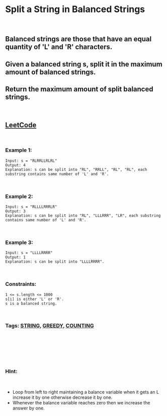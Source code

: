 # Split a String in Balanced Strings

<br>

## Balanced strings are those that have an equal quantity of 'L' and 'R' characters.

## Given a balanced string s, split it in the maximum amount of balanced strings.

## Return the maximum amount of split balanced strings.

<br>

## [LeetCode](https://leetcode.com/problems/split-a-string-in-balanced-strings/)

<br>

### Example 1:
```
Input: s = "RLRRLLRLRL"
Output: 4
Explanation: s can be split into "RL", "RRLL", "RL", "RL", each substring contains same number of 'L' and 'R'.
```
<br>

### Example 2:
```
Input: s = "RLLLLRRRLR"
Output: 3
Explanation: s can be split into "RL", "LLLRRR", "LR", each substring contains same number of 'L' and 'R'.
```
<br>

### Example 3:
```
Input: s = "LLLLRRRR"
Output: 1
Explanation: s can be split into "LLLLRRRR".
``` 
<br>

### Constraints:
```
1 <= s.length <= 1000
s[i] is either 'L' or 'R'.
s is a balanced string.
```

<br>

### Tags: [STRING](https://leetcode.com/tag/string/), [GREEDY](https://leetcode.com/tag/greedy/), [COUNTING](https://leetcode.com/tag/counting/)

<br>
<br>
<br>
<br>
<br>

### HInt:

<br>

- Loop from left to right maintaining a balance variable when it gets an L increase it by one otherwise decrease it by one.
- Whenever the balance variable reaches zero then we increase the answer by one.